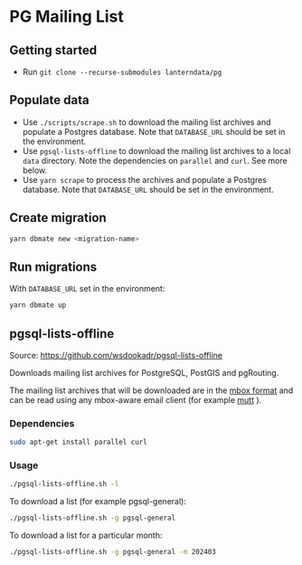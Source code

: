 # PG Mailing List

## Getting started

- Run `git clone --recurse-submodules lanterndata/pg`

## Populate data

- Use `./scripts/scrape.sh` to download the mailing list archives and populate a Postgres database. Note that `DATABASE_URL` should be set in the environment.
- Use `pgsql-lists-offline` to download the mailing list archives to a local `data` directory. Note the dependencies on `parallel` and `curl`. See more below.
- Use `yarn scrape` to process the archives and populate a Postgres database. Note that `DATABASE_URL` should be set in the environment.

## Create migration

```bash
yarn dbmate new <migration-name>
```

## Run migrations

With `DATABASE_URL` set in the environment:

```bash
yarn dbmate up
```

## pgsql-lists-offline

Source: <https://github.com/wsdookadr/pgsql-lists-offline>

Downloads mailing list archives for PostgreSQL, PostGIS and pgRouting.

The mailing list archives that will be downloaded are in the [mbox format](https://en.wikipedia.org/wiki/Mbox) and can be read
using any mbox-aware email client (for example [mutt](http://www.mutt.org/) ).

### Dependencies

```sh
sudo apt-get install parallel curl
```

### Usage

```sh
./pgsql-lists-offline.sh -l
```

To download a list (for example pgsql-general):

```sh
./pgsql-lists-offline.sh -g pgsql-general
```

To download a list for a particular month:

```sh
./pgsql-lists-offline.sh -g pgsql-general -m 202403
```
